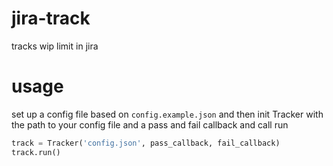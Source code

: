 # jira-track
tracks wip limit in jira

# usage
set up a config file based on `config.example.json` and then
init Tracker with the path to your config file and a pass and fail callback and call run

```python
track = Tracker('config.json', pass_callback, fail_callback)
track.run()
```